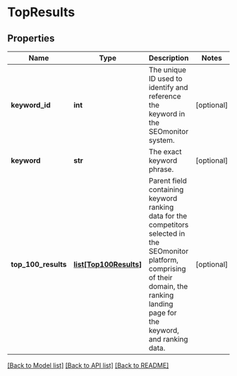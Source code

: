 # TopResults

## Properties
Name | Type | Description | Notes
------------ | ------------- | ------------- | -------------
**keyword_id** | **int** | The unique ID used to identify and reference the keyword in the SEOmonitor system.  | [optional] 
**keyword** | **str** | The exact keyword phrase. | [optional] 
**top_100_results** | [**list[Top100Results]**](Top100Results.md) | Parent field containing keyword ranking data for the competitors selected in the SEOmonitor platform, comprising of their domain, the ranking landing page for the keyword, and ranking data. | [optional] 

[[Back to Model list]](../README.md#documentation-for-models) [[Back to API list]](../README.md#documentation-for-api-endpoints) [[Back to README]](../README.md)

